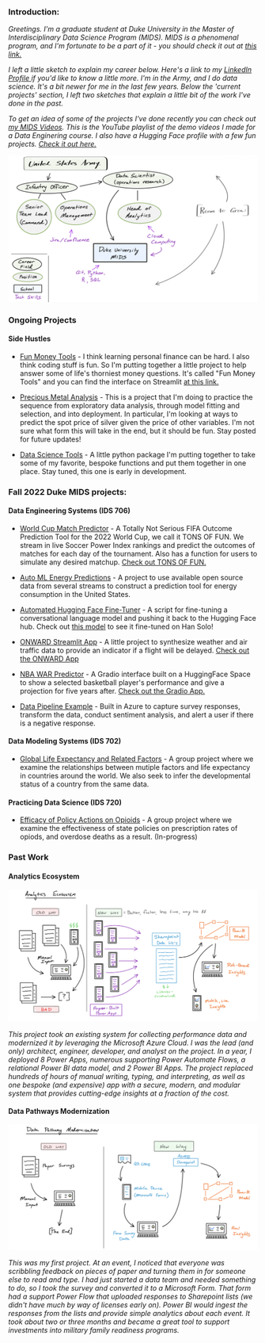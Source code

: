 ### Introduction:

*Greetings. I'm a graduate student at Duke University in the Master of Interdisciplinary Data Science Program (MIDS). MIDS is a phenomenal program, and I'm fortunate to be a part of it - you should check it out at [this link.](https://datascience.duke.edu)*

*I left a little sketch to explain my career below. Here's a link to my [LinkedIn Profile ](https://www.linkedin.com/in/andrew-kroening/)if you'd like to know a little more. I'm in the Army, and I do data science. It's a bit newer for me in the last few years. Below the 'current projects' section, I left two sketches that explain a little bit of the work I've done in the past.*

*To get an idea of some of the projects I've done recently you can check out [my MIDS Videos](https://m.youtube.com/playlist?list=PLTjQCZdGj6ozplSpZMqWndHNAmnto5Gyv). This is the YouTube playlist of the demo videos I made for a Data Enginering course. I also have a Hugging Face profile with a few fun projects. [Check it out here.](https://huggingface.co/andrewkroening)*

![alt text](https://github.com/andrewkroening/andrewkroening/blob/d45b4d7b4061c4cd1fb79932cf48100519091e3a/career_sketch.png?raw=true)

### Ongoing Projects

#### Side Hustles

* [Fun Money Tools](https://github.com/andrewkroening/fun-money-tools) - I think learning personal finance can be hard. I also think coding stuff is fun. So I'm putting together a little project to help answer some of life's thorniest money questions. It's called "Fun Money Tools" and you can find the interface on Streamlit [at this link.](https://funmoneytools.streamlit.app)

* [Precious Metal Analysis](https://github.com/andrewkroening/precious-metal-price-analysis) - This is a project that I'm doing to practice the sequence from exploratory data analysis, through model fitting and selection, and into deployment. In particular, I'm looking at ways to predict the spot price of silver given the price of other variables. I'm not sure what form this will take in the end, but it should be fun. Stay posted for future updates!

* [Data Science Tools](https://github.com/andrewkroening/data-science-tools) - A little python package I'm putting together to take some of my favorite, bespoke functions and put them together in one place. Stay tuned, this one is early in development.

### Fall 2022 Duke MIDS projects:

#### Data Engineering Systems (IDS 706)

* [World Cup Match Predictor](https://github.com/andrewkroening/tons-of-fun) - A Totally Not Serious FIFA Outcome Prediction Tool for the 2022 World Cup, we call it TONS OF FUN. We stream in live Soccer Power Index rankings and predict the outcomes of matches for each day of the tournament. Also has a function for users to simulate any desired matchup. [Check out TONS OF FUN.](https://tons-of-fun.streamlit.app)

* [Auto ML Energy Predictions](https://github.com/andrewkroening/energy-predictions) - A project to use available open source data from several streams to construct a prediction tool for energy consumption in the United States.

* [Automated Hugging Face Fine-Tuner](https://github.com/andrewkroening/hugging-face-gpt-trainer/tree/gpt-fine-tune) - A script for fine-tuning a conversational language model and pushing it back to the Hugging Face hub. Check out [this model](https://huggingface.co/andrewkroening/GalaxyFarAway-DialoGPT-HanSolo) to see it fine-tuned on Han Solo!

* [ONWARD Streamlit App](https://github.com/andrewkroening/ONWARD-Streamlit-App) - A little project to synthesize weather and air traffic data to provide an indicator if a flight will be delayed. [Check out the ONWARD App](https://onward.streamlit.app)

* [NBA WAR Predictor](https://github.com/andrewkroening/nba-war-predictor-tool) - A Gradio interface built on a HuggingFace Space to show a selected basketball player's performance and give a projection for five years after. [Check out the Gradio App.](https://huggingface.co/spaces/andrewkroening/nba-war-predictor)

* [Data Pipeline Example](https://github.com/andrewkroening/azure-pipeline-example) - Built in Azure to capture survey responses, transform the data, conduct sentiment analysis, and alert a user if there is a negative response.

#### Data Modeling Systems (IDS 702)

* [Global Life Expectancy and Related Factors](https://github.com/andrewkroening/orange-modeling-project) - A group project where we examine the relationships between mutiple factors and life expectancy in countries around the world. We also seek to infer the developmental status of a country from the same data.

#### Practicing Data Science (IDS 720)

* [Efficacy of Policy Actions on Opioids](https://github.com/MIDS-at-Duke/pds-2022-pds_orange) - A group project where we examine the effectiveness of state policies on prescription rates of opiods, and overdose deaths as a result. (In-progress)


### Past Work

#### Analytics Ecosystem

![alt text](https://github.com/andrewkroening/andrewkroening/blob/6198ec4a0fdc3ba1753f04358b52ee728797b287/ecosystem_sketch.png?raw=true)

*This project took an existing system for collecting performance data and modernized it by leveraging the Microsoft Azure Cloud. I was the lead (and only) architect, engineer, developer, and analyst on the project. In a year, I deployed 8 Power Apps, numerous supporting Power Automate Flows, a relational Power BI data model, and 2 Power BI Apps. The project replaced hundreds of hours of manual writing, typing, and interpreting, as well as one bespoke (and expensive) app with a secure, modern, and modular system that provides cutting-edge insights at a fraction of the cost.*

#### Data Pathways Modernization

![alt text](https://github.com/andrewkroening/andrewkroening/blob/6198ec4a0fdc3ba1753f04358b52ee728797b287/pathway_sketch.png?raw=true)

*This was my first project. At an event, I noticed that everyone was scribbling feedback on pieces of paper and turning them in for someone else to read and type. I had just started a data team and needed something to do, so I took the survey and converted it to a Microsoft Form. That form had a support Power Flow that uploaded responses to Sharepoint lists (we didn't have much by way of licenses early on). Power BI would ingest the responses from the lists and provide simple analytics about each event. It took about two or three months and became a great tool to support investments into military family readiness programs.*
